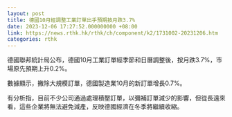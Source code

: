 ```yaml
---
layout: post
title: 德國10月經調整工業訂單出乎預期按月跌3.7%
date: 2023-12-06 17:27:52.000000000 +08:00
link: https://news.rthk.hk/rthk/ch/component/k2/1731002-20231206.htm
categories: rthk
---
```


德國聯邦統計局公布，德國10月工業訂單經季節和日曆調整後，按月跌3.7%，市場原先預期上升0.2%。

數據顯示，撇除大規模訂單，德國製造業10月的新訂單增長0.7%。

有分析指，目前不少公司通過處理積壓訂單，以彌補訂單減少的影響，但從長遠來看，這些企業將無法避免減產，反映德國經濟在冬季將繼續收縮。
